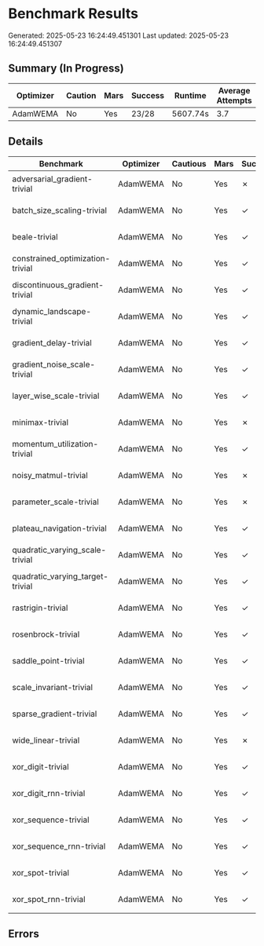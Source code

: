 # Benchmark Results
Generated: 2025-05-23 16:24:49.451301
Last updated: 2025-05-23 16:24:49.451307

## Summary (In Progress)

| Optimizer | Caution | Mars | Success | Runtime | Average Attempts |
|-----------|---|---|---------|----------|------|
| AdamWEMA | No | Yes | 23/28 | 5607.74s | 3.7 |

## Details

| Benchmark | Optimizer | Cautious | Mars | Success | Runtime | Loss | Attempts | Seed | Winning Config |
|-----------|-----------|---------|---|---|----------|------|---|---|----------------|
| adversarial_gradient-trivial | AdamWEMA | No | Yes | ✗ | 1247.05s | -4.53e-02 | 50 | 0 | `ForeachAdamWEMA(lr=0.00100, betas=(0.100, 0.0010), shampoo_beta=0.001)` |
| batch_size_scaling-trivial | AdamWEMA | No | Yes | ✓ | 440.27s | 1.22e-16 | 4 | 0 | `ForeachAdamWEMA(lr=0.03492, betas=(1.000, 1.0000), shampoo_beta=0.408)` |
| beale-trivial | AdamWEMA | No | Yes | ✓ | 10379.66s | 1.00e-08 | 6 | 0 | `ForeachAdamWEMA(lr=0.14123, betas=(0.999, 1.0000), shampoo_beta=0.773)` |
| constrained_optimization-trivial | AdamWEMA | No | Yes | ✓ | 3781.94s | 1.00e+00 | 2 | 0 | `ForeachAdamWEMA(lr=0.00004, betas=(1.000, 1.0000), shampoo_beta=0.972)` |
| discontinuous_gradient-trivial | AdamWEMA | No | Yes | ✓ | 9436.57s | 1.05e-08 | 4 | 0 | `ForeachAdamWEMA(lr=0.03492, betas=(1.000, 1.0000), shampoo_beta=0.408)` |
| dynamic_landscape-trivial | AdamWEMA | No | Yes | ✓ | 486.57s | 9.70e-03 | 4 | 0 | `ForeachAdamWEMA(lr=0.03492, betas=(1.000, 1.0000), shampoo_beta=0.408)` |
| gradient_delay-trivial | AdamWEMA | No | Yes | ✓ | 222.67s | 9.65e-05 | 4 | 0 | `ForeachAdamWEMA(lr=0.03492, betas=(1.000, 1.0000), shampoo_beta=0.408)` |
| gradient_noise_scale-trivial | AdamWEMA | No | Yes | ✓ | 5459.42s | 1.61e-06 | 6 | 0 | `ForeachAdamWEMA(lr=0.00958, betas=(1.000, 1.0000), shampoo_beta=0.518)` |
| layer_wise_scale-trivial | AdamWEMA | No | Yes | ✓ | 5426.27s | 9.73e-05 | 4 | 0 | `ForeachAdamWEMA(lr=0.03492, betas=(1.000, 1.0000), shampoo_beta=0.408)` |
| minimax-trivial | AdamWEMA | No | Yes | ✗ | 7749.64s | 2.41e+00 | 50 | 0 | `ForeachAdamWEMA(lr=0.00100, betas=(0.100, 0.0010), shampoo_beta=0.001)` |
| momentum_utilization-trivial | AdamWEMA | No | Yes | ✓ | 4786.57s | -3.87e-06 | 4 | 0 | `ForeachAdamWEMA(lr=0.03492, betas=(1.000, 1.0000), shampoo_beta=0.408)` |
| noisy_matmul-trivial | AdamWEMA | No | Yes | ✗ | 10927.96s | 6.62e-14 | 50 | 0 | `ForeachAdamWEMA(lr=0.00100, betas=(0.100, 0.0010), shampoo_beta=0.001)` |
| parameter_scale-trivial | AdamWEMA | No | Yes | ✗ | 15588.11s | 1.77e-01 | 50 | 0 | `ForeachAdamWEMA(lr=0.00010, betas=(0.100, 0.0010), shampoo_beta=0.001)` |
| plateau_navigation-trivial | AdamWEMA | No | Yes | ✓ | 6935.52s | 1.00e-04 | 2 | 0 | `ForeachAdamWEMA(lr=0.00004, betas=(1.000, 1.0000), shampoo_beta=0.972)` |
| quadratic_varying_scale-trivial | AdamWEMA | No | Yes | ✓ | 9379.58s | 1.22e-14 | 4 | 0 | `ForeachAdamWEMA(lr=0.03492, betas=(1.000, 1.0000), shampoo_beta=0.408)` |
| quadratic_varying_target-trivial | AdamWEMA | No | Yes | ✓ | 9345.29s | 8.88e-16 | 10 | 0 | `ForeachAdamWEMA(lr=0.06032, betas=(0.993, 1.0000), shampoo_beta=0.524)` |
| rastrigin-trivial | AdamWEMA | No | Yes | ✓ | 8513.53s | 7.07e-03 | 4 | 0 | `ForeachAdamWEMA(lr=0.03492, betas=(1.000, 1.0000), shampoo_beta=0.408)` |
| rosenbrock-trivial | AdamWEMA | No | Yes | ✓ | 5122.78s | 1.00e-09 | 4 | 0 | `ForeachAdamWEMA(lr=0.03492, betas=(1.000, 1.0000), shampoo_beta=0.408)` |
| saddle_point-trivial | AdamWEMA | No | Yes | ✓ | 6439.63s | 9.99e-02 | 2 | 0 | `ForeachAdamWEMA(lr=0.00004, betas=(1.000, 1.0000), shampoo_beta=0.972)` |
| scale_invariant-trivial | AdamWEMA | No | Yes | ✓ | 8312.13s | 9.47e-04 | 4 | 0 | `ForeachAdamWEMA(lr=0.03492, betas=(1.000, 1.0000), shampoo_beta=0.408)` |
| sparse_gradient-trivial | AdamWEMA | No | Yes | ✓ | 41.91s | 9.97e-05 | 4 | 0 | `ForeachAdamWEMA(lr=0.03492, betas=(1.000, 1.0000), shampoo_beta=0.408)` |
| wide_linear-trivial | AdamWEMA | No | Yes | ✗ | 9009.25s | 7.00e-08 | 50 | 0 | `ForeachAdamWEMA(lr=0.00100, betas=(0.100, 0.0010), shampoo_beta=0.001)` |
| xor_digit-trivial | AdamWEMA | No | Yes | ✓ | 762.81s | 9.60e-04 | 2 | 0 | `ForeachAdamWEMA(lr=0.00004, betas=(1.000, 1.0000), shampoo_beta=0.972)` |
| xor_digit_rnn-trivial | AdamWEMA | No | Yes | ✓ | 9358.01s | 9.68e-04 | 2 | 0 | `ForeachAdamWEMA(lr=0.00004, betas=(1.000, 1.0000), shampoo_beta=0.972)` |
| xor_sequence-trivial | AdamWEMA | No | Yes | ✓ | 9900.81s | 9.95e-03 | 2 | 0 | `ForeachAdamWEMA(lr=0.00004, betas=(1.000, 1.0000), shampoo_beta=0.972)` |
| xor_sequence_rnn-trivial | AdamWEMA | No | Yes | ✓ | 9797.01s | 9.98e-03 | 2 | 0 | `ForeachAdamWEMA(lr=0.00004, betas=(1.000, 1.0000), shampoo_beta=0.972)` |
| xor_spot-trivial | AdamWEMA | No | Yes | ✓ | 500.08s | 9.87e-03 | 2 | 0 | `ForeachAdamWEMA(lr=0.00004, betas=(1.000, 1.0000), shampoo_beta=0.972)` |
| xor_spot_rnn-trivial | AdamWEMA | No | Yes | ✓ | 4148.99s | 9.96e-03 | 2 | 0 | `ForeachAdamWEMA(lr=0.00004, betas=(1.000, 1.0000), shampoo_beta=0.972)` |

## Errors

